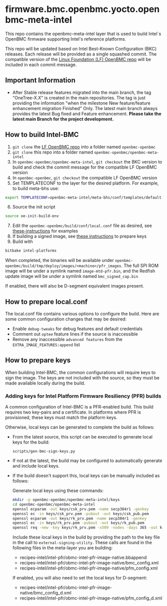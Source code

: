 # firmware.bmc.openbmc.yocto.openbmc-meta-intel
This repo contains the openbmc-meta-intel layer that is used to build Intel`s
OpenBMC firmware supporting Intel's reference platforms.

This repo will be updated based on Intel Best-Known Configuration (BKC)
releases. Each release will be provided as a single squashed commit. The
compatible version of the [Linux Foundation (LF) OpenBMC repo][1] will be
included in each commit message.

## Important Information
- After Stable release features migrated into the main branch, the tag "OneTree-X.X" is created in the main repositories. The tag is just providing the information "when the milestone New feature/feature enhancement migration Finished" Only. The latest main branch always provides the latest Bug fixed and Feature enhancement. **Please take the latest main Branch for the project development.**

## How to build Intel-BMC
1. `git clone` the [LF OpenBMC repo][1] into a folder named `openbmc-openbmc`
2. `git clone` this repo into a folder named
`openbmc-openbmc/openbmc-meta-intel`
3. In `openbmc-openbmc/openbmc-meta-intel`, `git checkout` the BKC version to
build and check the commit message for the compatible LF OpenBMC version
4. In `openbmc-openbmc`, `git checkout` the compatible LF OpenBMC version
5. Set TEMPLATECONF to the layer for the desired platform. For example, to
build meta-bhs use:
```sh
export TEMPLATECONF=openbmc-meta-intel/meta-bhs/conf/templates/default
```
6. Source the init script
```sh
source oe-init-build-env
```
7. Edit the `openbmc-openbmc/build/conf/local.conf` file as desired, see
[these-instructions](#How-to-prepare-localconf) for examples
8. If building a signed image, see [these instructions](#how-to-prepare-keys)
to prepare keys
9. Build with
```sh
bitbake intel-platforms
```

When completed, the binaries will be available under
`openbmc-openbmc/build/tmp/deploy/images/<machine>/pfr_images`. The full SPI
ROM image will be under a symlink named `image-mtd-pfr.bin`, and the Redfish
update image will be under a symlink named `bmc_signed_cap.bin`

If enabled, there will also be D-segment equivalent images present.

## How to prepare local.conf
The local.conf file contains various options to configure the build. Here are
some common configuration changes that may be desired:

* Enable `debug-tweaks` for debug features and default credentials
* Comment out `optee` feature lines if the source is inaccessible
* Remove any inaccessible `advanced features` from the
`EXTRA_IMAGE_FEATURES:append` list

## How to prepare keys
When building Intel-BMC, the common configurations will require keys to sign
the image. The keys are not included with the source, so they must be made
available locally during the build.

### Adding keys for Intel Platform Firmware Resiliency (PFR) builds
A common configuration of Intel-BMC is a PFR-enabled build. This build requires
two key-pairs and a certificate. In platforms where PFR is provisioned, these
keys must match the platform keys.

Otherwise, local keys can be generated to complete the build as follows:

- From the latest source, this script can be executed to generate local keys
for the build:

  `scripts/gen-bmc-sign-keys.py`

- If not at the latest, the build may be configured to automatically generate
and include local keys.

- If the build doesn't support this, local keys can be manually included as
follows:

  Generate local keys using these commands:
  ```sh
  mkdir -p openbmc-openbmc/openbmc-meta-intel/keys
  cd openbmc-openbmc/openbmc-meta-intel
  openssl ecparam -out keys/csk_prv.pem -name secp384r1 -genkey
  openssl ec -in keys/csk_prv.pem -pubout -out keys/csk_pub.pem
  openssl ecparam -out keys/rk_prv.pem -name secp384r1 -genkey
  openssl ec -in keys/rk_prv.pem -pubout -out keys/rk_pub.pem
  openssl req -new -key keys/rk_prv.pem -x509 -nodes -days 365 -out keys/rk_cert.pem
  ```

  Include these local keys in the build by providing the path to the key file
  in the call to `external-signing-utility`. These calls are found in the
  following files in the meta-layer you are building:

  * recipes-intel/intel-pfr/obmc-intel-pfr-image-native.bbappend
  * recipes-intel/intel-pfr/obmc-intel-pfr-image-native/bmc_config.xml
  * recipes-intel/intel-pfr/obmc-intel-pfr-image-native/pfm_config.xml

  If enabled, you will also need to set the local keys for D-segment:

  * recipes-intel/intel-pfr/obmc-intel-pfr-image-native/bmc_config_d.xml
  * recipes-intel/intel-pfr/obmc-intel-pfr-image-native/pfm_config_d.xml


[1]: https://github.com/openbmc/openbmc
